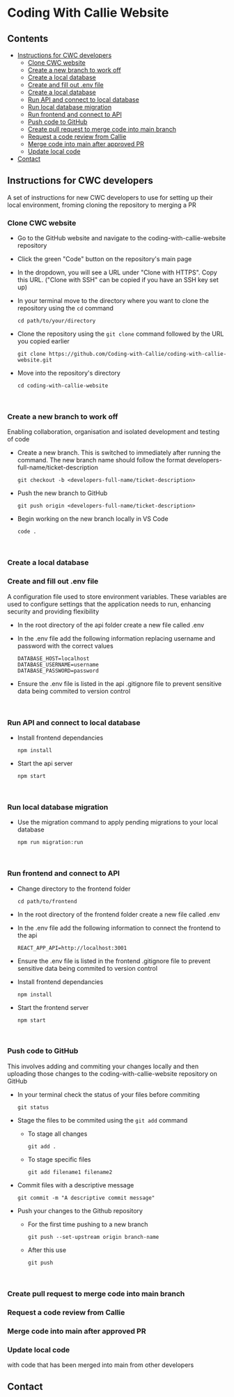 # Coding With Callie Website


## Contents
* [Instructions for CWC developers](#instructions-for-cwc-developers) 
    * [Clone CWC website](#clone-cwc-website) 
    * [Create a new branch to work off](#create-a-new-branch-to-work-off) 
    * [Create a local database](#create-a-local-database) 
    * [Create and fill out .env file](#create-and-fill-out-env-file)
    * [Create a local database](#create-a-local-database) 
    * [Run API and connect to local database](#run-api-and-connect-to-local-database) 
    * [Run local database migration](#run-local-database-migration) 
    * [Run frontend and connect to API](#run-frontend-and-connect-to-api) 
    * [Push code to GitHub](#push-code-to-github) 
    * [Create pull request to merge code into main branch](#create-pull-request-to-merge-code-into-main-branch) 
    * [Request a code review from Callie](#request-a-code-review-from-callie) 
    * [Merge code into main after approved PR](#merge-code-into-main-after-approved-pr) 
    * [Update local code](#update-local-code)
* [Contact](#contact) 


## Instructions for CWC developers
A set of instructions for new CWC developers to use for setting up their local environment, froming cloning the repository to merging a PR


### Clone CWC website
* Go to the GitHub website and navigate to the coding-with-callie-website repository
* Click the green "Code" button on the repository's main page
* In the dropdown, you will see a URL under "Clone with HTTPS". Copy this URL. ("Clone with SSH" can be copied if you have an SSH key set up)
* In your terminal move to the directory where you want to clone the repository using the `cd` command 

      cd path/to/your/directory
* Clone the repository using the `git clone` command followed by the URL you copied earlier

      git clone https://github.com/Coding-with-Callie/coding-with-callie-website.git
* Move into the repository's directory

      cd coding-with-callie-website
<p>&nbsp;</p>


### Create a new branch to work off
Enabling collaboration, organisation and isolated development and testing of code
* Create a new branch. This is switched to immediately after running the command. The new branch name should follow the format developers-full-name/ticket-description

      git checkout -b <developers-full-name/ticket-description>
* Push the new branch to GitHub

      git push origin <developers-full-name/ticket-description>
* Begin working on the new branch locally in VS Code

      code .
<p>&nbsp;</p>


### Create a local database




### Create and fill out .env file
A configuration file used to store environment variables. These variables are used to configure settings that the application needs to run, enhancing security and providing flexibility
* In the root directory of the api folder create a new file called .env
* In the .env file add the following information replacing username and password with the correct values

      DATABASE_HOST=localhost
      DATABASE_USERNAME=username
      DATABASE_PASSWORD=password
* Ensure the .env file is listed in the api .gitignore file to prevent sensitive data being commited to version control
<p>&nbsp;</p>


### Run API and connect to local database
* Install frontend dependancies

      npm install
* Start the api server

      npm start
<p>&nbsp;</p>


### Run local database migration
* Use the migration command to apply pending migrations to your local database

      npm run migration:run
<p>&nbsp;</p>


### Run frontend and connect to API
* Change directory to the frontend folder

      cd path/to/frontend
* In the root directory of the frontend folder create a new file called .env
* In the .env file add the following information to connect the frontend to the api 

      REACT_APP_API=http://localhost:3001
* Ensure the .env file is listed in the frontend .gitignore file to prevent sensitive data being commited to version control
* Install frontend dependancies

      npm install
* Start the frontend server

      npm start
<p>&nbsp;</p>


### Push code to GitHub
This involves adding and commiting your changes locally and then uploading those changes to the coding-with-callie-website repository on GitHub
* In your terminal check the status of your files before commiting

      git status
* Stage the files to be commited using the `git add` command
    - To stage all changes

          git add .
    - To stage specific files

          git add filename1 filename2
* Commit files with a descriptive message

      git commit -m "A descriptive commit message"
* Push your changes to the Github repository
    - For the first time pushing to a new branch

          git push --set-upstream origin branch-name
    - After this use

          git push
<p>&nbsp;</p>

### Create pull request to merge code into main branch
### Request a code review from Callie
### Merge code into main after approved PR
### Update local code 
with code that has been merged into main from other developers 

## Contact












